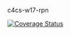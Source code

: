 c4cs-w17-rpn

<a href='https://coveralls.io/github/miernestGH/c4cs-w17-rpn?branch=master'><img src='https://coveralls.io/repos/github/miernestGH/c4cs-w17-rpn/badge.svg?branch=master' alt='Coverage Status' /></a>
